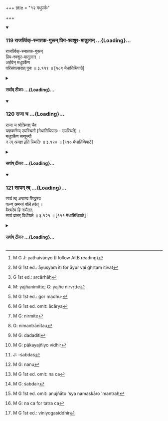 +++
title = "१२ मधुपर्कः"

+++
<div class="js_include" includetitle="true" newlevelforh1="3" unfilled url="/kalpAntaram/smRtiH/manuH/vishvAsa-prastutiH/03/119_rAjartvik-snAtaka-gurUn_priya-shvashura-mAtulAn.md">
<details open><summary><h3>119 राजर्त्विक्-स्नातक-गुरून् प्रिय-श्वशुर-मातुलान् ...{Loading}...</h3></summary>

राजर्त्विक्-स्नातक-गुरून्  
प्रिय-श्वशुर-मातुलान् ।  
अर्हयेन् मधुपर्केण  
परिसंवत्सरात् पुनः  ॥ ३.११९ ॥ [१०९ मेधातिथिपाठे]
</details>
</div>
<div class="js_include collapsed" newlevelforh1="4" title="सर्वाष् टीकाः" unfilled url="/kalpAntaram/smRtiH/manuH/sarvASh_TIkAH/03/119_rAjartvik-snAtaka-gurUn_priya-shvashura-mAtulAn.md">
<details><summary><h4>सर्वाष् टीकाः ...{Loading}...</h4></summary>
<details><summary>गङ्गानथ-मूलानुवादः</summary>

He should receive, with the “honey-mixture,” the king, the priest, the accomplished Student, the Teacher, the Son-in-law, the Father-in-law and the Maternal uncle,—coming again after a year.—(119)
</details>
<details><summary>मेधातिथिः</summary>

[^१९९]:
     M G 1st ed.: parisaṃvatsarāt

अतिथिपूजाप्रसङ्गेनान्येषाम् अपि केषांचित् पूज्यानां गृहागतानां पूजाविशेषो विधीयते । **राजा** अभिषिक्तो न क्षत्रियमात्रम् । अतिमहती ह्य् एषा पूजा, न तां सर्वः क्षत्रियो ऽर्हति । न हि स्नातकगुरुभ्यां तस्य सहोपदेशो युक्तः । पूजासाम्यं गुरुणा न तस्य युक्तम्, लिङ्गदर्शनाच् च । "तद् यथैवादो[^२००] मनुष्यराज आगते" (ऐत्ब् १.१५) इत्य् आतिथ्येष्टिब्राह्मणम्, गोवधो मधुपर्कविधाव् उक्तो गोघ्नो ऽतिथिर् इति पुरुषराजविषयं दर्शयति । तेन क्षत्रिये ऽक्षत्रिये वा जनपदेश्वरे पूजेयं प्रयोक्तव्या । शूद्रे तु नास्ति मन्त्रवत्त्वम् ।


[^२००]:
     M G J: yathaivānyo (I follow AitB reading)

- <u>ननु</u> च शूद्रस्य मन्त्रोच्चारणं निषिद्धम् । न पुनः शूद्रसंप्रदानके कर्मणि ब्राह्मणादीनाम् ।

- <u>नैष दोषः</u> । अर्घाणाम् अपि "भूतेभ्यस् त्वा" इत्यादिमन्तोच्चारणम् अस्ति ।

- <u>ननु</u> च महाभारते शूद्रकर्तृकम् अपि मधुपर्ककर्म श्रूयते । 

- तद् अर्हम् आसनं चैव यथावत् प्रत्यवेदयत् ।

- मधुपर्कं च गां चैव तस्मै भगवते स्वयम् ॥ (च्ड़्। म्भ् २.५.५)

भगवते वासुदेवाय विदुर इति । तत्साधने दधनि भक्त्या मधुपर्कशब्दः प्रयुक्तः । तादर्थ्यात् तच्छब्दो भवति,  आयुर् वै घृतम् इतिवत्[^२०१] । राजशब्दस् तावज् जानपदेश्वरवचनो न क्षत्रियमात्रे वर्तते । **प्रियो** जामातेय् आहुः । **स्नातको** विद्याव्रताभ्याम् उभाभ्याम् । अन्यथार्त्विग्गुरवः सर्वे स्नातका एव । आश्रमान्त्रस्थानां भैक्षचर्या विहिता, न त्व् अतिथिधर्मेण भोजनम् । अथ वाचिरनिर्वृत्तवेदाध्ययनः स्नातको गृह्यते । एतान् **अर्हयेत्** पूजयेत् । **मधुपर्क**शब्दः कर्मनामधेयम् । गृह्यात् तस्य स्वरूपावगमः । **परिसंवत्सरान्** इति राजादिपूज्यविशेषणम् । परिगतो ऽतिक्रान्तः संवत्सरो येषां तान् । यदि संवत्सरे ऽतीते आगच्छन्ति तदा मधुपर्कार्हा अर्वाङ् न[^२०२] । 


[^२०२]:
     G 1st ed.: arcārhāḥ


[^२०१]:
     M G 1st ed.: āyuṣyam iti for āyur vai ghṛtam itivat

- <u>केचिद्</u> एवं व्याचक्षते । यदि संवत्सराद् अर्वाग् आगच्छन्ति तदानतीते ऽपि संवत्सरे प्रथमपूजायाः पुनर् लभते पूजाम् । 

- <u>अन्ये</u> त्व् आहुः । सांवत्सरिकी तेषां पूजा, न यावद् आगमनम् । अस्मिन् पक्षे ऽर्वाग् आगमनं न पूजाप्रतिबन्धकम् । 

- पाठान्तरं "परिसंवत्सराद्" इति । यावद् एव संवत्सरं तावत् परिसंवत्सरात् तत ऊर्ध्वं पुनः पूज्या इत्य् अर्थः ॥ ३.१०९ ॥
</details>
<details><summary>गङ्गानथ-भाष्यानुवादः</summary>

In course of the entertaining of guests, the Text proceeds to lay down
the special form of honouring of a few other respected persons also.

‘*King*’—stands here for the annointed king of men, and not for the mere
*Kṣatriya* in general. The honour here prescribed is a very great one,
and every *Kṣatriya* does not deserve it. Nor would it be right to speak
of an ordinary *Kṣatriya* along with the ‘accomplished student’ and the
‘teacher;’ for there can be no similarity between the honour accorded to
the Teacher and to an ordinary *Kṣatriya*. There are Vedic texts also
indicative of the same conclusion. For instance, in the
*Ātithyeṣṭi-Brāhmaṇa* we read—‘the guest is like a *king of men*
arrived;’ and in connection with the rule of killing a cow for the
offering of ‘Honey-mixture,’ we find the guest spoken of as ‘the killer
of cows;’ all which goes to show that the said offering is meant for the
*king of men*. Hence the honour here mentioned is to be paid to a king
of men, irrespective of his being a *Kṣatriya* or not. But so far as the
*Śūdra* king of men is concerned, no honours are to be paid to him which
are accompanied by the recitation of Vedic Mantras.

“All that is prohibited is the uttering of *mantras* by the *Śūdra*;
there is no prohibition of the reciting of *mantras* by the Brāhmaṇa and
others at an offering made to the *Śūdra*.”

This does not affect our position; as the persons honoured have also got
to recite certain *mantras*, such as ‘*bhūtebhyastvā*, &c.’

“But in the *Mahābhārata* we read of the Honey-mixture offered by the
*Śūdra* also: ‘He himself offered to the Blessed Lord a seat fit for
him, as also the Honey-mixture and the cow,’—where Vidura is described
as offering it to Vāsudeva.”

In such cases, the term ‘honey-mixture’ is used figuratively in the
sense of *curd*, which is one of the ingredients of that mixture; and,
in common usage, the name of a thing is applied to another when the
latter helps in the bringing into existence of the former; when, for
instance, Butter is spoken of as ‘longevity’ itself.

From all this it is clear that the term ‘*king*’ here denotes the *king
of men*, and not the mere *Kṣatriya*.

The term ‘*priya*’ has been declared to mean the *son-in-law*.

‘*Accomplished student*’—*i.e*., accomplished, not in learning ail’d
observances both (but only in learniug, still keeping up the
observances). If it had stood for one who has accomplished and finished
*both*, then, since the ‘Teacher’ and the ‘Priest’ also would be such
‘accomplished students’ (there would be no point in mentioning these
separately). As for people in the other states (of the Recluse, etc.),
for these feeding on alms has been prescribed, and not eating in the
manner of ‘guests.’ Or, the term ‘*snātaka*,’ ‘*accomplished student*’
may stand for one who has only recently completed his course of Vedic
Study.

‘*He should receive*’—honour—all these.

The term ‘*honey-mixture*’ is the name of a rite; and the exact form of
this rite is to be learnt from the *Gṛhyasūtras*.

‘*Parisamvatsarān*,’ ‘*cominy after a year*,’—qualifies the King and
other persons to be honoured. The term means ‘over whom one year has
passed.’ The meaning is that they are entitled to the honour of the
‘honey-mixture,’ if they come after a year, not before that.

Some people explain the verse to mean that if they, happen to come
before the year, then, even though the full year may not have elapsed
since the last offering was made, yet they are to receive the offering.
Hut others hold that the honouring here prescribed is an annual
function; and not as often as they may come; and under this view, the
mere fact of their coming before the year is entirely out cannot be an
obstacle to the honour being offered.

Another reading is ‘*parisamvatsarāt*;’ which means that the honour is
to be held in abeyance for a year; after that they should be
honoured.—(119)
</details>
<details><summary>गङ्गानथ-टिप्पन्यः</summary>

‘*Priyaḥ*’—‘Son-in-law’ (Medhātithi, Govindarāja, Kullūka and
Rāghavānanda);—‘Friend’ (Nārāyaṇa and Nandana).

‘*Parisaṃvatsarān*’—Kullūka reads ‘*parisaṃvatsarāt*.’

“The Mahābhārata has here *parisaṃvatsaroṣitān*, ‘gone a year on a
journey.’”—(Hopkins).

This verse is quoted in *Vīramitrodaya* (Āhnika, p. 454) as laying down
the ‘Madhuparka’ offering for the King and some others.

*Medhātithi* (Footnote, p. 237.)—The printed editions have wrongly
treated the verse ‘*yadyadiṣṭatamam &c*.’ as Manu’s text. It is only a
part of Medhātithi’s comment, quoted by him as the ‘*Smṛtyantara*’
referred to by him in line 16.
</details>
<details><summary>गङ्गानथ-तुल्य-वाक्यानि</summary>

**(verses 3.119-120)  
**

*Gautama* (5.28-30).—‘The Priest, the Teacher, the Father-in-law, the
paternal uncle and the maternal uncle,—when these arrive the
Honey-mixture is to be offered; again on the lapse of a year; and also
before the marriage and the sacrifice.’

*Āpastamba-Dharmasūtra* (2.8.5-9).—‘The Vedic Scholar deserves the cow
and the honey-mixture; as also the Teacher, the Priest, the Accomplished
Student, and the King, if he be righteous; to the Teacher, the Priest,
the Father-in-law and the King, the cow and the Honey-mixture shall be
offered when they come after the lapse of one year; the Honey-mixture
consists of curd mixed with honey, or water mixed with honey, or, in the
absence of other things, water only.’

*Vaśiṣṭha* (11.1).—‘Six persons deserve to be honoured: the Priest, the
bridegroom, the king, the paternal uncle, the Accomplished Student and
the maternal uncle.’

*Yājñavalkya* (1.109-110).—‘One shall offer either a big bull or a big
goat to the Vedic scholar, as also honour, attendance, delicious food
and sweet words; once every year are to be entertained the Accomplished
Student, the Teacher, the King; as also the friend and the bridegroom,
and the Priests when going to officiate at a sacrifice.’

*Āśvalāyana-Gṛhyasūtra* (1.24.1-4).—‘After having appointed the Priest,
he shall offer to him the Honey-mixture; also to an Accomplished Student
that may happen to arrive; also to the King, the Teacher, the
Father-in-law, the paternal uncle and the maternal uncle.’

*Pāraskara* (1.3. 1-3).—‘Six persons deserve to be honoured: the
Teacher, the Bridegroom, the King, the dear friend, and the Accomplished
Student; these shall be entertained once every year; also the Priests
that are going to officiate at a sacrifice.’

*Gobhila* (4.10.23-26).—‘Six persons are deserving of the honour of
entertainment: the Teacher, the Priest, the Accomplished Student, the
Bridegroom, the dear friend and the guest; these should be entertained
after the lapse of one year; and also at marriage and at a sacrifice.’
</details>
<details><summary>Bühler</summary>

119	Let him honour with the honey-mixture a king, an officiating priest, a Snataka, the teacher, a son-in-law, a father-in-law, and a maternal uncle, (if they come) again after a full year (has elapsed since their last visit).
</details>
</details>
</div>
<div class="js_include" includetitle="true" newlevelforh1="3" unfilled url="/kalpAntaram/smRtiH/manuH/vishvAsa-prastutiH/03/120_rAjA_cha.md">
<details open><summary><h3>120 राजा च ...{Loading}...</h3></summary>

राजा च श्रोत्रियश् चैव  
यज्ञकर्मण्य् उपस्थितौ [मेधातिथिपाठः - उपस्थिते] ।  
मधुपर्केण सम्पूज्यौ  
न त्व् अयज्ञ इति स्थितिः  ॥ ३.१२० ॥ [११० मेधातिथिपाठे]
</details>
</div>
<div class="js_include collapsed" newlevelforh1="4" title="सर्वाष् टीकाः" unfilled url="/kalpAntaram/smRtiH/manuH/sarvASh_TIkAH/03/120_rAjA_cha.md">
<details><summary><h4>सर्वाष् टीकाः ...{Loading}...</h4></summary>
<details><summary>गङ्गानथ-मूलानुवादः</summary>

The king and the Learned Man should be honoured with the Honey-mixture, at the approach of a sacrificial performance,—not if there is no sacrifice (going to be performed).—(120)
</details>
<details><summary>मेधातिथिः</summary>

यज्ञे निमित्ते[^२०३] ऽर्वाग् अपि संवत्सरात् प्राप्त्यर्थो ऽयम् इति <u>केचित्</u> ।


[^२०३]:
     M: yajñanimitte; G: yajñe nirvṛtte

- <u>अन्ये</u> तु पूर्वस्यैव राजश्रोत्रिययोर् उपसंहारम् आहुः । अनुपसंहारे हि **न त्व् अयज्ञ** इति नोपपद्यते । अत्र **श्रोत्रियो** यः स्नातकः प्राग् उक्तः, यदि वा ऋत्वग् एव । तस्य हि यज्ञकर्मणि प्रारिप्स्यमाने मधुपर्कदानं[^२०४] विहितम् । यद्य् अप्य् असकृत् संवत्सरस्य सोमेन यजेत, कृतार्घ्या एवैनं याजयेयुः । एवं कॢप्तमूलैषा स्मृतिर् भविष्यति । इतरथा कल्प्येत मूलम् । 


[^२०४]:
     M G 1st ed.: gor madhu-

- <u>अन्ये</u> तु सर्वान् ऋत्विगादीञ् छ्रोत्रियशब्देन निर्दिष्टान् मन्यन्ते । तथा चाविशेषेण गौतमेन पठितम्- "ऋत्विगाचार्यश्वशुरपितृव्यमातुलानाम् उपस्थाने मधुपर्कः"[^२०५] इत्य् उक्त्वा "यज्ञविवाहयोर् अर्वाक्" इति पठितवान् (ग्ध् ५.२७, २९) । अतश् च सर्वेषाम् एवार्घ्याणां यज्ञे निमित्ते[^२०६] ऽर्वाग् अपि संवत्सराद् अर्घार्हता स्यात् । **न त्व् अयज्ञ** इति च प्रतिषेधो ऽर्वाक् संवत्सरान् नोर्ध्वम् इत्य् एवं ज्ञेयः । 


[^२०६]:
     M G: nirmite


[^२०५]:
     M G 1st ed. omit: ācārya

- इह द्वितीये पादे ऽनेकधा पाठप्रतिपत्तिः । <u>केचित्</u> पठन्ति । "तते यज्ञ उपस्थितौ" इति । तेषां अयम् अर्थः । "तते" प्रारब्धे यज्ञे यदि प्राप्तौ भवतो निमन्त्र्यानीतौ,[^२०७] तदेयं मधुपर्कक्रिया तयोः । न पुनः प्रारभ्यमाणे ।


[^२०७]:
     G: nimantrānītau

- <u>एष पक्षः</u> कैश्चिद् दूष्यते । दीक्षितो न ददातीति दीक्षितस्य सर्वदानप्रतिषेधान् मधुपर्कदानम् अनुज्ञायमानं तद्विरुद्धं स्यात् । न च शक्यं वक्तुम्- "दानम् एतन् न भवति, अर्हयेद् इति नोदनात् पूजैषा विधीयते" । यतो ऽस्ति मधुपर्के दधिदानं मांसभोजनादिदानं च । अथोच्यते । "स्वयम् एव तत्परकीयं भुज्यते" इति । एवं सति स्तेयदोषः स्यात् । "वचनान् न" इति चेद् अस्त्य् एव तर्हि ददात्यर्थः । चोदितं च ददातिः,[^२०८] मधुपर्कं च दद्याद् इति । तस्माद् विरुद्धम् । दीक्षितो न ददातीत्य् अनेन स्याद् विरोधः यदि यज्ञशब्दः सोमयागेष्व् एव वर्तते । दर्शपूर्णमासादयो ऽपि यागाः, तद्विषयो ऽयं विधिर् भविष्यति ।


[^२०८]:
     M G: dadaditi

- <u>नैतद् युक्तम्</u> । एवं सति समाचारविरोधः । न हि शिष्टाः सोमयागेभ्यो ऽन्यत्र क्वचिद् अर्घ्याय मधुपर्कम् आहरन्ति । आचारो वेदादरः । अतो ऽयम् एव पाठो युक्तः- "**यज्ञकर्मण्य् उपस्थिते**" इति । प्रारभ्यमाणयज्ञ आगतं शिष्टा मधुपर्केण पूजयन्ति, न प्रवृत्तयज्ञाः । अतश् चैतद् अपि न विचारयामः । सामान्यतः प्राप्तस्य दानस्य भवतु निवृत्तिर् न पुनस् तद्विषयतयैव श्रुतस्य । यज्ञश् चासौ कर्म च तद् **यज्ञकर्म** तस्मिन्न् उपस्थिते प्राप्ते ॥ ३.११० ॥
</details>
<details><summary>गङ्गानथ-भाष्यानुवादः</summary>

Some people hold that this verse serves to prescribe the honouring even
before the lapse of a year, if the persons happen to Arrive in
connection with a sacrifical peformance. Others, however, take it as
completing what has been said in the preceding verse; and if it be not
taken in this sense, then the statement ‘not if there is no sacrifice’
remains inexplicable.

The term ‘*learned man*’ here may be taken as standing either for the
person spoken of above as ‘accomplished student,’ or for the Priest; it
is for the latter that the offering of ‘Honey-mixture,’ when the
sacrifice is going to be performed, has been laid down. Though one would
perform the Soma-sacrifice several times during the year, yet the
Priests would help in the performance only if they have been duly
honoured. Thus it is only if taken in this sense that the text comes to
have a well-established basis (in the Veda). In any other sense, it will
have to have its basis assumed.

Others, however, take the term ‘*learned man*’ as referring to the
Priest and all the rest of them (mentioned in the preceding verse). In
fact, Gautama has said this in a general way: Having said that ‘the
honey-mixture is to be offered in the reception of the priest, the
father-in-law, the paternal uncle and the maternal uncle, (5-25), he
says ‘before the sacrifice and the marriage’ (5.27). And from this it is
clear that at the time that a sacrifice is going to be performed, all
those who deserve to be honoured should be honoured even before the
lapse of the year.

‘*Not if there is no sacrifice*;’—this prohibition applies to the
honouring before t he year is over, and not that which comes after it.

In connection with the second foot of the verse, there are several
readings:

Some people read ‘*tate yajñe upasthitau*,’ ‘who arrive when a sacrifice
has commenced;’ and they explain this to mean that ‘the honey-mixture’
is to be offered to them only if they come, by invitation, when the
performance of the sacrifice *has commenced*, and not when it is only
*going to be commenced*.

This view is objected to by some persous: In view of the general rule
that ‘the person initiated for sacrifice should not offer anything,’ all
offering is prohibited for the initiated sacrificer; so that, if the
offering of honey-mixture were now permitted, this would be contrary to
the said general rule. It will not be right to argue (in answer to this
that—“this is not an *offering*, since the injunction is that he *should
honour them*, so that it is *honouring* that is enjoined;” because in
the rite of the ‘Honey-mixture, ‘there is an actual *offering* of curd,
as also of meat and food. If it be said that “the man eats what belongs
to another person (without the latter *offering* it),”—in that case, the
act would involve the sin of theft. It may be argued that, “in view of
the direct assertion permitting such an act, it could not be regarded as
*theft*.” But in that case, the act of *giving* is there; in fact, th e
*giving* or *offering* also is actually enjoined in such texts as
‘should offer the honey-mixture.’ Hence the act would be contrary to
law. “The offering would be contrary to the law that ‘the Initiated
Sacrificer should not offer anything,’ only if the term ‘Sacrifice’
always stood for the *Soma-sacrifice* (in connection with which we have
the said prohibition); as a matter of fact, however, the terra stands
for the *Darśa- Pūrṇamāsa* sacrifices also; and the present injunction
may be taken as pertaining to these latter.” This also will not be
right; as, in this case, it will be contrary to usage: as a matter of
fact, cultured people do not offer the Honey-mixture to honoured persons
at any other sacrifice except the Soma-sacrifice; and Usage always
follows the Veda.

For all these reasons, the right reading is ‘*yajñakarmaṇyupasthite*’
(as we have explained already). As a matter of fact, it is only when an
honoured person arrives when the sacrificial performance is going to
commence that cultured persons receive him with the Honey-mixture; and
not after the performance has commenced. For this reason we do not even
stop to consider the point that the prohibition (of offering by the
Initiated Person) pertains to the act of *giving* in general, and not to
that act of *offering or giving* which has been enjoined in connection
with the sacrifice itself.

The compound ‘*yajñakarma*’ is to be expounded as the *Karmadhāraya*
compound: when this performance is approaching—going to be
performed.—(120)
</details>
<details><summary>गङ्गानथ-टिप्पन्यः</summary>

“According to one opinion, given by Medhātithi, and according to
Govindarāja, Kullūka and Nārāyaṇa, this rule is a limitation of verse
119, and means that the two persons mentioned shall not receive the
‘Honey-mixture,’ except when they come dining the performance of a
sacrifice, however long a period may have elapsed since their last
visit—According to another explanation, mentioned by Medhātithi, and
according to Nandaṇa and Rāghavānanda, the verse means that a King and a
Śrotriya, who come, after a year since their last visit on the occasion
of a sacrifice, shall receive the *Madhuparka*.—The term ‘*Śrotriya*’
refers, according to Medhātithi, to a *Snātaka* or to an officiating
priest;—according to ‘others’ quoted by him, to all the persons
mentioned in the preceding verse;—according to Govindarāja, Kullūka,
Nārāyaṇa and Rāghavānanda, to a *Snātaka*.”—Buhler.

This verse is quoted in *Vīramitrodaya* (Āhnika, p. 455) in support of
the view that *Madhuparka* is to be offered to a King only if he is also
a ‘*Śrotriya*,’ ‘learned in the Veda’, not otherwise;—‘*Śrotriyaḥ*’
being taken as qualifying ‘*rājā*.’—It is difficult to see how the
writer will construe the term ‘*Sampūjyau*’ (in the dual number).
</details>
<details><summary>गङ्गानथ-तुल्य-वाक्यानि</summary>

**(verses 3.119-120)  
**

See Comparative notes for [Verse
3.119].
</details>
<details><summary>Bühler</summary>

120	A king and a Srotriya, who come on the performance of a sacrifice, must be honoured with the honey-mixture, but not if no sacrifice is being performed; that is a settled rule.
</details>
</details>
</div>
<div class="js_include" includetitle="true" newlevelforh1="3" unfilled url="/kalpAntaram/smRtiH/manuH/vishvAsa-prastutiH/03/121_sAyan_tv.md">
<details open><summary><h3>121 सायन् त्व् ...{Loading}...</h3></summary>

सायं त्व् अन्नस्य सिद्धस्य  
पत्न्य् अमन्त्रं बलिं हरेत् ।  
वैश्वदेवं हि नामैतत्  
सायं प्रातर् विधीयते  ॥ ३.१२१ ॥ [१११ मेधातिथिपाठे]
</details>
</div>
<div class="js_include collapsed" newlevelforh1="4" title="सर्वाष् टीकाः" unfilled url="/kalpAntaram/smRtiH/manuH/sarvASh_TIkAH/03/121_sAyan_tv.md">
<details><summary><h4>सर्वाष् टीकाः ...{Loading}...</h4></summary>
<details><summary>गङ्गानथ-मूलानुवादः</summary>

Out of the food cooked in the evening the wife should offer the Bali-oblation, without sacred formulas. This is the “Vaiśvadeva” rite which has been enjoined for both Morning and evening.—(121)
</details>
<details><summary>मेधातिथिः</summary>

उक्तः प्रथमः । इदानीं द्वितीयः पाक उच्यते । **सायं** दिनान्तः प्रदोषस् तत्र सिद्धस्यान्नस्य सर्वः पाकयज्ञिकविधिर्[^२०९] आवर्तनीयो ब्रह्मयज्ञपितृयज्ञवर्जम् । 


[^२०९]:
     M G: pākayajñiyo vidhir

- <u>ननु</u> च **बलिं हरेद्** इत्य् एतावच् छ्रुतम् । बलिहरणं च प्रसिद्ध्या भूतयज्ञ एव । तत्र कुतो ऽग्नौ होमो ऽतिथ्यादिदानं च । अथ **वैस्वदेवं हि नामैतद्** इति वैश्वदेवशब्दः सर्वार्थतां प्रतिपादयति । विश्वेषां देवानाम् इदं विधीयते । **सायंप्रातर्** यादृशं प्रातस् तादृशम् एव सायम् एतदर्थम् एव प्रातःशब्दः । अन्यथा प्रातर्विहितम् एव, किम् अनेन सायंप्रातर् विधीयते । एवं तर्हि ब्रह्मयज्ञपितृयज्ञाव् अपि कर्तव्यौ ।

- <u>उच्यते</u> । **अन्नस्य सिद्धस्येति** वचनाद् यद् अन्नसाध्यं तद् एव कर्तव्यम् । न त्व् अध्ययनसाध्यो ब्रह्मयज्ञो नाप्य् उदकसाध्यं तर्पणम् । एवं च संबन्धः क्रियते । सिद्धस्यान्नस्य बलिं हरेत् । एतद् वैश्वदेवाख्यं कर्मान्नस्य सिद्धस्योभयोः कालयोर् विधीयते । अन्नशब्दाद् वैश्वदेवशब्दाच्[^२१०] चैवं व्याख्यायते ।


[^२१०]:
     J: -śabdaś

- **अमन्त्रम्** । मन्त्रशब्देन देवतोद्देशेन शब्दवान् स्वाहाकारान्तो ऽग्नये स्वाहेत्य् एवमादिर् निषिध्यते । न ह्य् अन्ये मन्त्रा वैश्वदेवेषु विनियुक्ताः । तेषु च मन्त्रत्वं प्रशंसयोच्यते । न तु[^२११] स्वाध्याये ऽपठितानां मन्त्रत्वम् अस्ति । स्वाध्यायैकदेशः कश्चिद् ऋग्यजुःसामाद्यात्मको वेदाध्यायिभिर् मन्त्र इति व्यवह्रियते । व्यवहारतश् च पदार्थावगमनम् । न च[^२१२] यैः शब्दैर् बलिहरणादि क्रियते ते कुत्रचित् पठ्यन्ते । "केवलम् अग्न्यादिभ्यो देवेभ्यो होमं कुर्यात्" इति श्रुतेः, "स्वाहाकारेण वा वषट्कारेण वा देवेभ्यो हविः संप्रदीयते" इति वाक्यान्तरेण सर्वहोमेषु स्वाहाकारो विहितः, याज्यान्ते वषट्कारो नियमितः- "याज्यायां वषट्करोति" इति । स्वाहाकारशब्दयोगे चतुर्थी स्मर्यते । अतो यागो देवताया उद्देश्यत्वात्, उद्देश्यत्वं च देवतायाः शब्दावगम्यरूपत्वात्, शब्देनैवोचितत्वात्, इयं घटना क्रियते "अग्नये स्वाहा" इत्यादि ।


[^२१२]:
     M G 1st ed. omit: na ca


[^२११]:
     M G: nanu

- <u>यद्य् एवं</u> तेषां निषेधः, कथं तर्हि यागनिर्वृत्तिः । न हि "तुभ्यम् इदं न मदीयम्" इति यावद् उद्देशो न कृतस् तावद् यागस्वरूपनिर्वृत्तिः । न हि त्यागः केवलो याग उद्देशशून्यः ।

- <u>सत्यम्</u> । शब्दे[^२१३] निषिद्धे मनसोद्देशं देवतायाः पत्नी करिष्यति । यथा शूद्रो नमस्कारम् उच्चारयति । "अनुज्ञातो ऽस्य नमस्कारो ऽमन्त्रः"[^२१४] (ग्ध् १०.६४) नमस्कारेण प्रत्याम्नातः शूद्रस्य मन्त्र इति नमस्कारो ऽनुज्ञातो ऽस्य, न देवतापदम् । तत्र च[^२१५] देवताया विनियोगात् सिद्धिर्[^२१६] इत्य् उक्तम् । इह भवन्तस् त्व् आहुः- स्वाहाकारो नमस्कारेण प्रत्याम्नातः शूद्रस्य, देवतापदं त्व् अनिषिद्धम् । 


[^२१६]:
     M G 1st ed.: viniyogasiddhir


[^२१५]:
     M G: na ca for tatra ca


[^२१४]:
     M G 1st ed. omit: anujñāto 'sya namaskāro 'mantraḥ


[^२१३]:
     M G: śabdair

- <u>अथ</u> सायंवैश्वदेवहोमे कः कर्ता । 

- <u>उक्तं</u> पत्न्य् एव संनिधानाद् बलिहरणवद् अमन्त्रकं करिष्यतीति ॥ ३.१११ ॥
</details>
<details><summary>गङ्गानथ-भाष्यानुवादः</summary>

The first cooking has been described: the second rooking is now
described.

‘*Evening*’—end of day, the advent of night; out(?) of the food cooked
at that time all the rites pertaining to the ‘Fire Sacrifices’ have to
be repeated, with the exception of the ‘*Brahmayajña*’ (Vedic Study) and
the ‘*Pitṛyajña*’ (*Śrāddha*).

“All that the text says is that she should offer the ‘Bali-oblation;’
and in ordinary usage it is only the⁴ *Bhūtayajña*’ (the offering to
elementals) that is called ‘*bali*.’ So that, whence do we get (out of
the words of the Text) either the pouring of libations into fire, or the
offering of food to guests &c.? in answer to this the following might be
urged—‘The offering prescribed in the verse is spoken of by the name
*Vaiśvadeva*, and the term, *Vaiśradeva*, denotes that the offering is
meant *for all*, being prescribed for *all gods* (*viśve devāḥ*). In
fact the term, *both morning and evening*, clearly indicates that the
offering in the evening is to be precisely similar to that in the
morning; it is for the purpose of conveying this sense that the term
*morning* has been used. If it were not so, then, since the *morning*
-offering has been already prescribed before, why should it have been
necessary to say here that it has been enjoined for both *morning and
evening*?” But in that case, the *Brahmayajña* and the *Pitṛyajña* also
should have to be performed (in the evening also),”

Our answer to the above is as follows:—The phrase ‘*out of the food
cooked*’ clearly indicates the doing of that alone which can be done
with the *food*,— and not of the *Brahmayajña*, which is done by means
of *Vedic Study*, nor of ‘*Tarpaṇa*’ (), which is done with *water*. We
construe the words of the Text as follows ‘*out of the food cooked, the
Bali-oblation should be offered*, and this rite, called Vaiśvadeva, is
prescribed as to be done out of the food cooked, both morning and
evening.’ That such is the meaning we deduce from the use of the term
‘*food*’ and that of the term ‘*vaiśvadeva*

‘*Without sacred formulas*;’—what is interdicted is the use of
expressions containing the names of the deity and ending with the
syllable ‘*svāhā*;’ such expressions, for instance, as ‘*agnaye svāhā*,’
and the like; no other sacred formulas have been prescribed in
connection with the *Vaiśvadeva* offerings; the said expressions are
called ‘sacred formulas’ (*mantra*) only with a view to eulogise them;
the real character of ‘*mantra*’ cannot belong to any expressions not
occurring in the Veda; all students of Veda accept that only as
‘*mantra*’ which forms part of the Veda, either in the form of *Ṛk,
Yajuṣ* or *Sāman*; and the meaning of words is ascertained from usage
only. Those expressions with which the *Bali* and other oblations are
made are not found in the text of any Veda; all that the *Śruti* says is
that ‘oblations should be offered to Agni and other deities;’ the use of
the syllable ‘*svāhā*’ also in the offering of all oblations is enjoined
in another text, which says that ‘oblations are offered to gods either
with the syllable *svāhā* or *vaṣaṭ*;’ but the use of the syllable
‘*vaṣiṭ*’ has been restricted to the end of the ‘*yājyā*’ *mantras* only
by the declaration ‘one should pronounce *vaṣaṭ* at the end of the
*yājyā*.’ In connection with the syllable ‘*svāhā*,’ the grammatical
rules lay down the use of the Dative affix. Thus it is that it becomes
necessary to use such verbal expressions as ‘*agnaye svāhā*,’ and the
like, because every secrificial offering is aimed for a deity, and it is
only by means of words that we know for which deity it is aimed.

“Under the circumstances, as the use of these expressions is prohibited,
how can the sacrifice he regarded as accomplished? For so long as the
gift is not completed by the assertion ‘this is for you, it is no longer
mine,’ the sacrifice cannot be regarded as accomplished. Merely giving
up a thing, without special reference to a recipient, cannot be called a
‘sacrifice’.”

This is true: the verbal reference to the gods being prohibited, the
wife shall make the reference mentally.Just as when the *Śūdra*
pronounces the syllable ‘*namḥ*,’ the use of the Mantra being replaced
in his case by that syllable—as declared by Gautama, who says ‘For the
*Śūdra* the syllable *namaḥ* has been ordained as the *mantra*’ (10.64);
and the utterance of the name of the deity is not permitted for him. And
yet it has been declared that even in this case the offering to the
Deity becomes duly accomplished. The revered teachers, however, have
declared that it is only the syllabic ‘*svāhā*’ that is to be replaced
by the syllable ‘*namaḥ*,’ and that the utterance of the name of the
Deity has not been prohibited.

*Question*:—“ Who is the real performer of the Vaiśvadeva offering in
the evening?”

*Answer*:—It has been already asserted that it is the wife, who will
make the offering without mantras; and this because she will be near
by.—(121)
</details>
<details><summary>गङ्गानथ-टिप्पन्यः</summary>

This verse is quoted in *Madanapārijāta* (p. 315), which adds the
following notes:—The first sentence here extends upto ‘*nāmaitat*’;
‘*sāyamprātarvidhīyate*’ being a totally distinct sentence; the latter
serves to enjoin the necessity of making the *Vaiśvadeva-offering* both
morning and evening. The meaning thus comes to be that it is only in the
evening that the wife is entitled to perform the ‘*Vaiśvadeva rite*’ *in
the form of the Bali-offering*. Some people hold that the
‘Bali-offering’ herein laid down as to be done by the wife indicates the
*Vaiśvadeva* offering also, and is not meant to be a substitute for the
latter.

It is quoted also in *Saṃskāraratnamālā* (p. 929), which 1ms the
following notes:—One sentence runs up to ‘*nāmaitat*’, and
‘*sāyamprātarvidhīyate*’ is another sentence, laying down the two times
for *Vaiśvadeva* offering. It is to this *offering* in the evening alone
that the wife is entitled; and it is not right, as some people have
held, that the name ‘*Vaiśvadeva*’ here stands for the entire rite of
that name, including the *Homa* also; because *Homa* has been expressly
forbidden for women. Others again have held that the singular number in
‘*balim*’ indicates that the only offering that the wife is to make is
that which is made in the sky, *i*.*e*., the ‘*Vaihāyasa-bali*’. But
this also is not right; because in the same context as the present,
another text uses the plural form, ‘*balīn haret*’. Thus the conclusion
is that the entire offering is to be made in the evening either by the
man or his wife.

The verse is quoted also in *Vīramitrodaya* (Āhnika, p. 403), which adds
the following explanation:—*Bali-offering* without mantras, with food
cooked in the evening, is to be done by the wife only in the absence of
the House-holder and his sons;—‘*Homa*’ by women being generally
interdicted by several texts.

It is quoted in *Aparārka* (p. 145) which explains it to mean that—‘*in
the absence of males*, the wife should offer *Vaiśvadeva-bali* without
mantras.’
</details>
<details><summary>गङ्गानथ-तुल्य-वाक्यानि</summary>

*Gobhila* (1. 4.19).—‘The Bali is to be offered by the woman in the
evening, and by the man in the morning.’

*Gautama* (Aparārka, p. 145).—‘The Vaiśvadeva-offering and the
Bali-offering should be made both morning and evening, even though the
man himself may not take any food.’
</details>
<details><summary>Bühler</summary>

121	But the wife shall offer in the evening (a portion) of the dressed food as a Bali-oblation, without (the recitation of) sacred formulas; for that (rite which is called the) Vaisvadeva is prescribed both for the morning and the evening.
</details>
</details>
</div>
